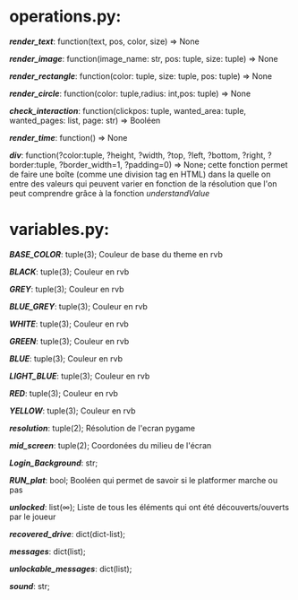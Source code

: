 # operations.py:

**_render_text_**: function(text, pos, color, size) => None

**_render_image_**: function(image_name: str, pos: tuple, size: tuple) => None

**_render_rectangle_**: function(color: tuple, size: tuple, pos: tuple) => None

**_render_circle_**: function(color: tuple,radius: int,pos: tuple) => None

**_check_interaction_**: function(clickpos: tuple, wanted_area: tuple, wanted_pages: list, page: str) => Booléen

**_render_time_**: function() => None

**_div_**: function(?color:tuple, ?height, ?width, ?top, ?left, ?bottom, ?right, ?border:tuple, ?border_width=1, ?padding=0) => None;
  cette fonction permet de faire une boîte (comme une division tag en HTML) dans la quelle on entre des valeurs qui peuvent varier en fonction de la résolution que l'on peut comprendre grâce à la fonction *understandValue*

# variables.py:

  **_BASE_COLOR_**: tuple(3);
    Couleur de base du theme en rvb

  **_BLACK_**: tuple(3);
    Couleur en rvb
    
  **_GREY_**: tuple(3);
    Couleur en rvb

  **_BLUE_GREY_**: tuple(3);
    Couleur en rvb

  **_WHITE_**: tuple(3);
    Couleur en rvb

  **_GREEN_**: tuple(3);
    Couleur en rvb

  **_BLUE_**: tuple(3);
    Couleur en rvb

  **_LIGHT_BLUE_**: tuple(3);
    Couleur en rvb

  **_RED_**: tuple(3);
    Couleur en rvb

  **_YELLOW_**: tuple(3);
    Couleur en rvb

  **_resolution_**: tuple(2);
    Résolution de l'ecran pygame

  **_mid_screen_**: tuple(2);
    Coordonées du milieu de l'écran

  **_Login_Background_**: str;

  **_RUN_plat_**: bool;
    Booléen qui permet de savoir si le platformer marche ou pas

  **_unlocked_**: list(∞);
    Liste de tous les éléments qui ont été découverts/ouverts par le joueur

  **_recovered_drive_**: dict(dict-list);

  **_messages_**: dict(list);

  **_unlockable_messages_**: dict(list);

  **_sound_**: str;